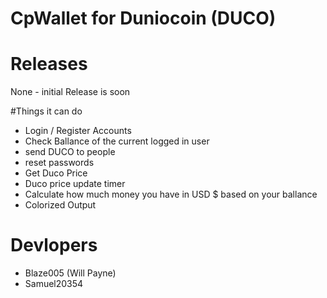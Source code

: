 # CpWallet for Duniocoin (DUCO)

# Releases 
None - initial Release is soon

#Things it can do 

- Login / Register Accounts
- Check Ballance of the current logged in user
- send DUCO to people 
- reset passwords
- Get Duco Price
- Duco price update timer
- Calculate how much money you have in USD $ based on your ballance
- Colorized Output

# Devlopers
- Blaze005 (Will Payne)
- Samuel20354
